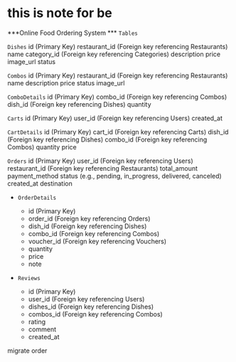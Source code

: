 # this is note for be
<!-- db object -->
***Online Food Ordering System ***
`Tables`
<!-- `Users`
    id (Primary Key)
    name
    phone_number
    email
    password
    address
    role -->

<!-- `Restaurants` 
    id (Primary Key)
    name
    address
    phone_number
    description
    image_url
    open_time
    close_time
    rating -->

<!-- `Categories`
    id (Primary Key)
    name -->

`Dishes`
    id (Primary Key)
    restaurant_id (Foreign key referencing Restaurants)
    name
    category_id (Foreign key referencing Categories)
    description
    price
    image_url
    status

`Combos`
    id (Primary Key)
    restaurant_id (Foreign key referencing Restaurants)
    name
    description
    price
    status
    image_url

`ComboDetails`
    id (Primary Key)
    combo_id (Foreign key referencing Combos)
    dish_id (Foreign key referencing Dishes)
    quantity

`Carts`
    id (Primary Key)
    user_id (Foreign key referencing Users)
    created_at

`CartDetails`
    id (Primary Key)
    cart_id (Foreign key referencing Carts)
    dish_id (Foreign key referencing Dishes)
    combo_id (Foreign key referencing Combos)
    quantity
    price

`Orders`
    id (Primary Key)
    user_id (Foreign key referencing Users)
    restaurant_id (Foreign key referencing Restaurants)
    total_amount
    payment_method
    status (e.g., pending, in_progress, delivered, canceled)
    created_at
    destination
 
- `OrderDetails`
  - id (Primary Key)
  - order_id (Foreign key referencing Orders)
  - dish_id (Foreign key referencing Dishes)
  - combo_id (Foreign key referencing Combos)
  - voucher_id (Foreign key referencing Vouchers)
  - quantity
  - price
  - note

- `Reviews`
  - id (Primary Key)
  - user_id (Foreign key referencing Users)
  - dishes_id (Foreign key referencing Dishes)
  - combos_id (Foreign key referencing Combos)
  - rating
  - comment
  - created_at
  
<!-- - `Vouchers`
  - id (Primary Key)
  - code
  - discount
  - expiry_date
  - conditions
  - quantity
   -->

migrate order 
